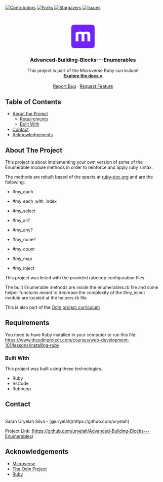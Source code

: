 [![Contributors][contributors-shield]][contributors-url]
[![Forks][forks-shield]][forks-url]
[![Stargazers][stars-shield]][stars-url]
[![Issues][issues-shield]][issues-url]

<!-- PROJECT LOGO -->
<br />
<p align="center">
  <a href="https://github.com/uryelah/Advanced-Building-Blocks---Enumerables">
    <img src="assets/img/mLogo.png" alt="Logo" width="80" height="80">
  </a>

  <h3 align="center">Advanced-Building-Blocks---Enumerables
</h3>

  <p align="center">
    This project is part of the Microverse Ruby curriculum!
    <br />
    <a href="https://github.com/uryelah/Advanced-Building-Blocks---Enumerables"><strong>Explore the docs »</strong></a>
    <br />
    <br />
    <a href="https://github.com/uryelah/Advanced-Building-Blocks---Enumerables">Report Bug</a>
    ·
    <a href="https://github.com/uryelah/Advanced-Building-Blocks---Enumerables">Request Feature</a>
  </p>
</p>

<!-- TABLE OF CONTENTS -->
## Table of Contents

* [About the Project](#about-the-project)
  * [Requirements](#requirements)
  * [Built With](#built-with)
* [Contact](#contact)
* [Acknowledgements](#acknowledgements)

<!-- ABOUT THE PROJECT -->
## About The Project

This project is about implementing your own version of some of the Enumerable module methods in order to reinforce and apply ruby sintax.

The methods are rebuilt based of the spects at [ruby-doc.org](https://ruby-doc.org/core-2.6.5/Enumerable.html) and are the following:

- #my_each

- #my_each_with_index

- #my_select

- #my_all?

- #my_any?

- #my_none?

- #my_count

- #my_map

- #my_inject


This project was linted with the provided rubocop configuration files.

The built Enumerable methods are inside the enumerables.rb file and some helper functoins meant to decrease the complexity of the #my_inject module are located at the helpers.rb file.

This is also part of the [Odin project curriculum](https://www.theodinproject.com/courses/ruby-programming/lessons/advanced-building-blocks)

<!-- ABOUT THE PROJECT -->
## Requirements

You need to have Ruby installed in your computer to run this file: 
https://www.theodinproject.com/courses/web-development-101/lessons/installing-ruby

### Built With
This project was built using these technologies.
* Ruby 
* VsCode
* Rubocop

<!-- CONTACT -->
## Contact

<br />
Sarah Uryelah Silva - [@uryelah](https://github.com/uryelah)

Project Link: [https://github.com/uryelah/Advanced-Building-Blocks---Enumerables)

<!-- ACKNOWLEDGEMENTS -->
## Acknowledgements
* [Microverse](https://www.microverse.org/)
* [The Odin Project](https://www.theodinproject.com/)
* [Ruby](https://www.ruby-lang.org/en/)

<!-- MARKDOWN LINKS & IMAGES -->
<!-- https://www.markdownguide.org/basic-syntax/#reference-style-links -->
[contributors-shield]: https://img.shields.io/github/contributors/uryelah/Advanced-Building-Blocks---Bubble-Sort.svg?style=flat-square
[contributors-url]: https://github.com/uryelah/Advanced-Building-Blocks---Enumerables/graphs/contributors
[forks-shield]: https://img.shields.io/github/forks/uryelah/Advanced-Building-Blocks---Bubble-Sort.svg?style=flat-square
[forks-url]: https://github.com/uryelah/Advanced-Building-Blocks---Enumerables/network/members
[stars-shield]: https://img.shields.io/github/stars/uryelah/Advanced-Building-Blocks---Bubble-Sort.svg?style=flat-square
[stars-url]: https://github.com/uryelah/Advanced-Building-Blocks---Enumerables/stargazers
[issues-shield]: https://img.shields.io/github/issues/uryelah/Advanced-Building-Blocks---Bubble-Sort.svg?style=flat-square
[issues-url]: https://github.com/uryelah/Advanced-Building-Blocks---Enumerables
[product-screenshot]: img/screenshot.PNG
